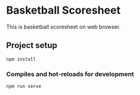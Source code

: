 # Basketball Scoresheet

This is basketball scoresheet on web browser.

## Project setup
```
npm install
```

### Compiles and hot-reloads for development
```
npm run serve
```

